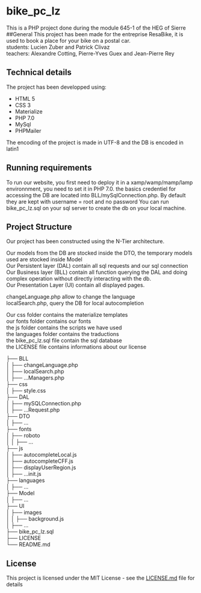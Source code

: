 # bike_pc_lz
This is a PHP project done during the module 645-1 of the HEG of Sierre
##General
This project has been made for the entreprise ResaBike, it is used to book a place
for your bike on a postal car.
<br>
students: Lucien Zuber and Patrick Clivaz
<br>
teachers: Alexandre Cotting, Pierre-Yves Guex and Jean-Pierre Rey

## Technical details
The project has been developped using:
- HTML 5
- CSS 3
- Materialize
- PHP 7.0
- MySql
- PHPMailer

The encoding of the project is made in UTF-8 and the DB is encoded in latin1

## Running requirements
To run our website, you first need to deploy it in a xamp/wamp/mamp/lamp environnment, you need to set it in PHP 7.0.
the basics credentiel for accessing the DB are located into
BLL/mySqlConnection.php. By default they are kept with username = root and no password
You can run bike_pc_lz.sql on your sql server to create the db on your local machine.

## Project Structure
Our project has been constructed using the N-Tier architecture.

Our models from the DB are stocked inside the DTO, the temporary models used are stocked inside Model\
Our Persistent layer (DAL) contain all sql requests and our sql connection\
Our Business layer (BLL) contain all function querying the DAL and doing complex operation without directly interacting with the db.\
Our Presentation Layer (UI) contain all displayed pages.

changeLanguage.php allow to change the language\
localSearch.php, query the DB for local autocompletion

Our css folder contains the materialize templates\
our fonts folder contains our fonts\
the js folder contains the scripts we have used\
the languages folder contains the traductions\
the bike_pc_lz.sql file contain the sql database\
the LICENSE file contains informations about our license

├── BLL\
│   ├── changeLanguage.php\
│   ├── localSearch.php\
│   ├── ...Managers.php\
├── css\
│   ├── style.css\
├── DAL\
│   ├── mySQLConnection.php\
│   ├── ...Request.php\
├── DTO\
│   ├── ...\
├── fonts\
│   ├── roboto\
│   │   ├── ...\
├── js\
│   ├── autocompleteLocal.js\
│   ├── autocompleteCFF.js\
│   ├── displayUserRegion.js\
│   ├── ...init.js\
├── languages\
│   ├── ...\
├── Model\
│   ├── ...\
├── UI\
│   ├── images\
│   │   ├── background.js\
│   ├── ...\
├── bike_pc_lz.sql\
├── LICENSE\
└── README.md

## License

This project is licensed under the MIT License - see the [LICENSE.md](LICENSE.md) file for details